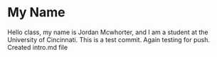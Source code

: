 # My Name
Hello class, my name is Jordan Mcwhorter, and I am a student at the University of Cincinnati.
This is a test commit. Again testing for push.
Created intro.md file